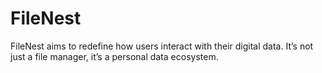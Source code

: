 # FileNest
FileNest aims to redefine how users interact with their digital data. It’s not just a file manager, it’s a personal data ecosystem.
